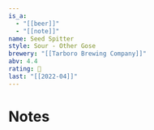 ```yaml
---
is_a:
  - "[[beer]]"
  - "[[note]]"
name: Seed Spitter
style: Sour - Other Gose
brewery: "[[Tarboro Brewing Company]]"
abv: 4.4
rating: 🤞
last: "[[2022-04]]"
---
```

# Notes

